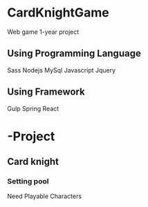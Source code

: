 # CardKnightGame
Web game 1-year project


## Using Programming Language
Sass
Nodejs
MySql
Javascript
Jquery

## Using Framework
Gulp
Spring 
React



# -Project 

## Card knight

### Setting pool
Need Playable Characters

